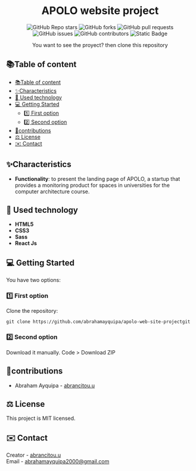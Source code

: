 <br>
<h1 align="center">APOLO website project</h1>
<div align="center">
    <img alt="GitHub Repo stars" src="https://img.shields.io/github/stars/abrahamayquipa/apolo-web-site-project">
    <img alt="GitHub forks" src="https://img.shields.io/github/forks/abrahamayquipa/apolo-web-site-project">
    <img alt="GitHub pull requests" src="https://img.shields.io/github/issues-pr/abrahamayquipa/apolo-web-site-project">
    <img alt="GitHub issues" src="https://img.shields.io/github/issues/abrahamayquipa/apolo-web-site-project">
    <img alt="GitHub contributors" src="https://img.shields.io/github/contributors/abrahamayquipa/apolo-web-site-project">
    <img alt="Static Badge" src="https://img.shields.io/badge/license-MIT-yellow">
</div>
<p align="center">You want to see the proyect? then clone this repository</p>

## 📚​Table of content
- [📚​Table of content](#table-of-content)
- [✨​Characteristics](#characteristics)
- [📱​ Used technology](#-used-technology)
- [💻 Getting Started](#-getting-started)
  - [1️⃣​ First option](#1️⃣-first-option)
  - [2️⃣​ Second option](#2️⃣-second-option)
- [🌠​​contributions](#contributions)
- [⚖️​ License](#️-license)
- [​✉️​​ Contact](#️-contact)

## ✨​Characteristics
* **Functionality**: to present the landing page of APOLO, a startup that provides a monitoring product for spaces in universities for the computer architecture course.

## 📱​ Used technology
* **HTML5**
* **CSS3**
* **Sass**
* **React Js**

## 💻 Getting Started
You have two options:

### 1️⃣​ First option
 Clone the repository:
```shell
git clone https://github.com/abrahamayquipa/apolo-web-site-projectgit
```

### 2️⃣​ Second option
Download it manually. Code > Download ZIP

## 🌠​​contributions
* Abraham Ayquipa - [abrancitou.u](https://github.com/abrahamayquipa)

## ⚖️​ License
This project is MIT licensed.

## ​✉️​​ Contact
Creator - [abrancitou.u](https://github.com/abrahamayquipa)  
Email - [abrahamayquipa2000@gmail.com]()
